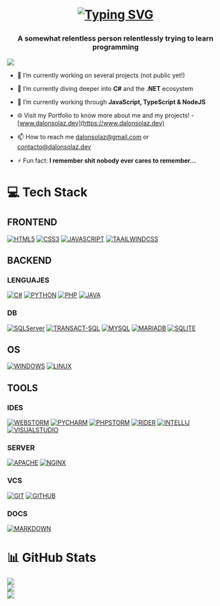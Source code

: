<h1 align="center">
  <a href="https://github.com/GyllenhaalSP">
    <img src="https://readme-typing-svg.demolab.com?font=JetBrains+Mono&duration=2500&pause=500&center=true&vCenter=true&random=false&width=500&lines=%C2%A1Buenas!+Soy+Daniel+%F0%9F%91%8B;Estudiante+de+DAW+%F0%9F%8E%93;Apasionado+de+la+programaci%C3%B3n+%F0%9F%A4%AA;C%23+%E2%9D%A4%EF%B8%8F" alt="Typing SVG" />
  </a>
</p>
<h3 align="center">A somewhat relentless person relentlessly trying to learn programming</h3>

![](https://visitcount.itsvg.in/api?id=GyllenhaalSP&icon=0&color=1)

- 🔭 I’m currently working on several projects (not public yet!)

- 🌱 I’m currently diving deeper into **C#** and the **.NET** ecosystem

- 🌱 I’m currently working through **JavaScript, TypeScript & NodeJS**

- 🌐 Visit my Portfolio to know more about me and my projects! - [www.dalonsolaz.dev](https://www.dalonsolaz.dev)

- 📫 How to reach me [dalonsolaz@gmail.com](dalonsolaz@gmail.com) or [contacto@dalonsolaz.dev](contacto@dalonsolaz.dev)

- ⚡ Fun fact: **I remember shit nobody ever cares to remember...**

# 💻 Tech Stack
## FRONTEND
[![HTML5](https://img.shields.io/badge/html5-%23E34F26.svg?style=for-the-badge&logo=html5&logoColor=white)](https://html.spec.whatwg.org/multipage/)
[![CSS3](https://img.shields.io/badge/css3-%231572B6.svg?style=for-the-badge&logo=css3&logoColor=white)](https://developer.mozilla.org/es/docs/Web/CSS)
[![JAVASCRIPT](https://img.shields.io/badge/JavaScript%20-%20black?style=for-the-badge&logo=javascript&logoColor=black&labelColor=%23F7DF1E&color=%23F7DF1E)](https://ecma-international.org/publications-and-standards/standards/ecma-262/)
[![TAAILWINDCSS](https://img.shields.io/badge/TailwindCSS-%2306B6D4?style=for-the-badge&logo=tailwindcss&logoColor=%23000)]([https://getbootstrap.com/docs/5.2/about/brand/](https://tailwindcss.com))

## BACKEND
### LENGUAJES
[![C#](https://img.shields.io/badge/C%23-%20%23512BD4?style=for-the-badge&logo=csharp&logoColor=white)](https://learn.microsoft.com/en-us/dotnet/csharp/)
[![PYTHON](https://img.shields.io/badge/python-3670A0?style=for-the-badge&logo=python&logoColor=ffdd54)](https://www.python.org/)
[![PHP](https://img.shields.io/badge/PHP-%23777BB4?style=for-the-badge&logo=php&logoColor=white)](https://www.php.net)
[![JAVA](https://img.shields.io/badge/java-%23ED8B00.svg?style=for-the-badge&logo=java&logoColor=white)](https://www.oracle.com/java/)

### DB
[![SQLServer](https://img.shields.io/badge/SQLServer-%23CC2927?style=for-the-badge&logo=microsoftsqlserver)](https://www.microsoft.com/en-us/sql-server/sql-server-2019)
[![TRANSACT-SQL](https://img.shields.io/badge/TSQL-%23CC2927?style=for-the-badge&logo=microsoftsqlserver)](https://learn.microsoft.com/es-es/sql/t-sql)
[![MYSQL](https://img.shields.io/badge/MySQL-%234479A1.svg?style=for-the-badge&logo=mysql&logoColor=white)](https://www.mysql.com/)
[![MARIADB](https://img.shields.io/badge/MariaDB-%23003545.svg?style=for-the-badge&logo=mariadb&logoColor=white)](https://mariadb.org/)
[![SQLITE](https://img.shields.io/badge/SQLite-%23003B57.svg?style=for-the-badge&logo=sqlite&logoColor=white)](https://www.sqlite.org)

## OS
[![WINDOWS](https://img.shields.io/badge/Windows%20-%20%230078D4?style=for-the-badge&logo=windows&logoColor=white)](https://windows.microsoft.com/)
[![LINUX](https://img.shields.io/badge/Linux-FCC624?style=for-the-badge&logo=linux&logoColor=black)](https://www.linux.org/)

## TOOLS
### IDES
[![WEBSTORM](https://img.shields.io/badge/WebStorm-000000?style=for-the-badge&logo=WebStorm&logoColor=white)](https://www.jetbrains.com/es-es/webstorm/)
[![PYCHARM](https://img.shields.io/badge/PyCharm-000000?style=for-the-badge&logo=pycharm&logoColor=white)](https://www.jetbrains.com/es-es/pycharm/)
[![PHPSTORM](https://img.shields.io/badge/-PHPStorm-181717?style=for-the-badge&logo=phpstorm&logoColor=white)](https://www.jetbrains.com/phpstorm/)
[![RIDER](https://img.shields.io/badge/Rider-000000?style=for-the-badge&logo=rider&logoColor=white)](https://www.jetbrains.com/es-es/rider/)
[![INTELLIJ](https://img.shields.io/badge/Intellij%20Idea-000000?style=for-the-badge&logo=intellijidea&logoColor=white)](https://www.jetbrains.com/es-es/idea/)
[![VISUALSTUDIO](https://img.shields.io/badge/Visual%20Studio-%20%235C2D91?style=for-the-badge&logo=visualstudio&logoColor=white)](https://visualstudio.microsoft.com/es/)

### SERVER
[![APACHE](https://img.shields.io/badge/apache-%23D42029.svg?style=for-the-badge&logo=apache&logoColor=white)](https://httpd.apache.org)
[![NGINX](https://img.shields.io/badge/NGINX-%23009639?style=for-the-badge&logo=nginx&cacheSeconds=3600)](https://www.nginx.com)

### VCS
[![GIT](https://img.shields.io/badge/git-%23F05033.svg?style=for-the-badge&logo=git&logoColor=white)](https://git-scm.com)
[![GITHUB](https://img.shields.io/badge/github-%23121011.svg?style=for-the-badge&logo=github&logoColor=white)](https://github.com)

### DOCS
[![MARKDOWN](https://img.shields.io/badge/markdown-%23000000.svg?style=for-the-badge&logo=markdown&logoColor=white)](https://markdown.es)


# 📊 GitHub Stats
![](https://github-readme-stats.vercel.app/api?username=GyllenhaalSP&show_icons=true&theme=onedark&show=reviews,discussions_started,discussions_answered,prs_merged,prs_merged_percentage)<br />
![](https://github-readme-streak-stats.herokuapp.com/?user=GyllenhaalSP&theme=onedark&hide_border=false)<br/>
![](https://github-readme-stats.vercel.app/api/top-langs/?username=GyllenhaalSP&theme=onedark&hide_border=false&include_all_commits=true&count_private=false&layout=compact)

